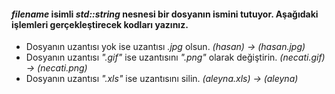 #### *filename* isimli *std::string* nesnesi bir dosyanın ismini tutuyor. Aşağıdaki işlemleri gerçekleştirecek kodları yazınız.

+ Dosyanın uzantısı yok ise uzantısı *.jpg* olsun.  *(hasan) -> (hasan.jpg)*
+ Dosyanın uzantısı *".gif"* ise uzantısını *".png"* olarak değiştirin.  *(necati.gif) -> (necati.png)*
+ Dosyanın uzantısı *".xls"* ise uzantısını silin. *(aleyna.xls) -> (aleyna)*

